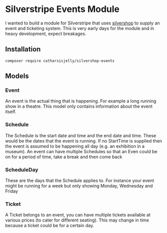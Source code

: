 # Silverstripe Events Module

I wanted to build a module for Silverstripe that uses [silvershop](https://github.com/silvershop/silvershop-core)
to supply an event and ticketing system. This is very early days for the module
and in heavy development, expect breakages.

## Installation

    composer require catharsisjelly/silvershop-events

## Models

### Event

An event is the actual thing that is happening. For example a long running
show in a theatre. This model only contains information about the event itself.

### Schedule

The Schedule is the start date and time and the end date and time. These would
be the dates that the event is running. If no StartTime is supplied then the
event is assumed to be happening all day (e.g. an exhibition in a museum). An
event can have multiple Schedules so that an Even could be on for a period of
time, take a break and then come back

### ScheduleDay

These are the days that the Schedule applies to. For instance your event might
be running for a week but only showing Monday, Wednesday and Friday

### Ticket

A Ticket belongs to an event, you can have multiple tickets available at
various prices (to cater for different seating). This may change in time
because a ticket could be for a certain day.
